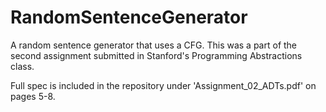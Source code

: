 # RandomSentenceGenerator
A random sentence generator that uses a CFG. This was a part of the second assignment submitted in Stanford's Programming Abstractions class.

Full spec is included in the repository under 'Assignment_02_ADTs.pdf' on pages 5-8.
